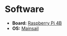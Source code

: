 # Software

- **Board:** [Raspberry Pi 4B](https://www.raspberrypi.com/products/raspberry-pi-4-model-b/)
- **OS:** [Mainsail](https://docs.mainsail.xyz/)

